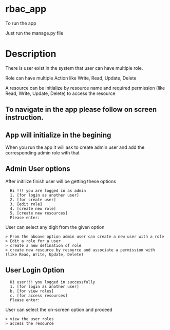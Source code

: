 # rbac_app

To run the app

  Just run the manage.py file

# Description
  
  There is user exist in the system that user can have multiple role.
  
  Role can have multiple Action like Write, Read, Update, Delete
  
  A resource can be initialize by resource name and required permission (like Read, Write, Update, Delete) to access the resource
  
  
  ## To navigate in the app please follow on screen instruction. 


  ## App will initialize in the begining 
  
  When you run the app it will ask to create admin user and add the corresponding admin role with that
  
  ## Admin User options
  
  After initilize finish user will be getting these options
  
      Hi !!! you are logged in as admin
      1. [for login as another user]
      2. [for create user]
      3. [edit role]
      4. [create new role]
      5. [create new resources]
      Please enter:

  User can select any digit from the given option 
  
    > From the aboave option admin user can create a new user with a role
    > Edit a role for a user
    > create a new defination of role
    > create new resource by resource and associate a permission with (like Read, Write, Update, Delete)
    
  ## User Login Option
  
      Hi user!!! you logged in successfully
      1. [for login as another user]
      b. [for view roles]
      c. [for access resources]
      Please enter:
  
  User can select the on-screen option and proceed
    
    > view the user roles
    > access the resource
    
 
 

